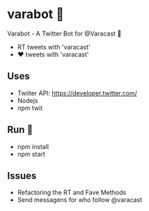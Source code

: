 # varabot :robot:
Varabot - A Twitter Bot for @Varacast :pig:

- RT tweets with 'varacast'
- :heart: tweets with 'varacast'

## Uses

- Twiiter API: https://developer.twitter.com/
- Nodejs
- npm twit

## Run :rocket:

- npm install
- npm start 

## Issues

- Refactoring the RT and Fave Methods
- Send messagens for who follow @varacast


